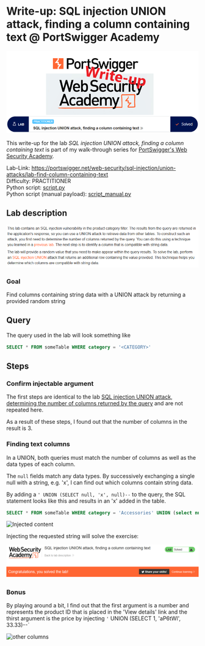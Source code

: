 # Write-up: SQL injection UNION attack, finding a column containing text @ PortSwigger Academy

![logo](img/logo.png)

This write-up for the lab *SQL injection UNION attack, finding a column containing text* is part of my walk-through series for [PortSwigger's Web Security Academy](https://portswigger.net/web-security).

Lab-Link: <https://portswigger.net/web-security/sql-injection/union-attacks/lab-find-column-containing-text>  
Difficulty: PRACTITIONER  
Python script: [script.py](script.py)  
Python script (manual payload): [script_manual.py](script_manual.py)

## Lab description

![lab_description](img/lab_description.png)

###  Goal

Find columns containing string data with a UNION attack by returning a provided random string

## Query

The query used in the lab will look something like

```sql
SELECT * FROM someTable WHERE category = '<CATEGORY>'
```

## Steps

### Confirm injectable argument

The first steps are identical to the lab [SQL injection UNION attack, determining the number of columns returned by the query](../SQL_injection_UNION_attack,_determining_the_number_of_columns_returned_by_the_query/README.md) and are not repeated here.

As a result of these steps, I found out that the number of columns in the result is 3.

### Finding text columns

In a UNION, both queries must match the number of columns as well as the data types of each column.

The `null` fields match any data types. By successively exchanging a single null with a string, e.g. 'x', I can find out which columns contain string data.

By adding a `' UNION (SELECT null, 'x', null)--` to the query, the SQL statement looks like this and results in an 'x' added in the table.

```sql
SELECT * FROM someTable WHERE category = 'Accessories' UNION (select null, 'x', null)--'
```

![Injected content](img/Injected%20content.png)

Injecting the requested string will solve the exercise:

![success](img/success.png)

### Bonus

By playing around a bit, I find out that the first argument is a number and represents the product ID that is placed in the 'View details' link and the thirst argument is the price by injecting `'` UNION (SELECT 1, 'aP6tWl', 33.33)--`

![other columns](img/other_columns.png)
